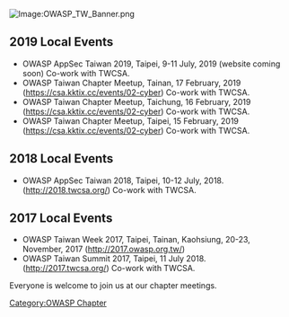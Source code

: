 ![Image:OWASP_TW_Banner.png](OWASP_TW_Banner.png
"Image:OWASP_TW_Banner.png")

## 2019 Local Events

  - OWASP AppSec Taiwan 2019, Taipei, 9-11 July, 2019 (website coming
    soon) Co-work with TWCSA.
  - OWASP Taiwan Chapter Meetup, Tainan, 17 February, 2019
    (https://csa.kktix.cc/events/02-cyber) Co-work with TWCSA.
  - OWASP Taiwan Chapter Meetup, Taichung, 16 February, 2019
    (https://csa.kktix.cc/events/02-cyber) Co-work with TWCSA.
  - OWASP Taiwan Chapter Meetup, Taipei, 15 February, 2019
    (https://csa.kktix.cc/events/02-cyber) Co-work with TWCSA.

## 2018 Local Events

  - OWASP AppSec Taiwan 2018, Taipei, 10-12 July, 2018.
    (http://2018.twcsa.org/) Co-work with TWCSA.

## 2017 Local Events

  - OWASP Taiwan Week 2017, Taipei, Tainan, Kaohsiung, 20-23, November,
    2017 (http://2017.owasp.org.tw/)
  - OWASP Taiwan Summit 2017, Taipei, 11 July 2018.
    (http://2017.twcsa.org/) Co-work with TWCSA.

Everyone is welcome to join us at our chapter meetings.

[Category:OWASP Chapter](Category:OWASP_Chapter "wikilink")